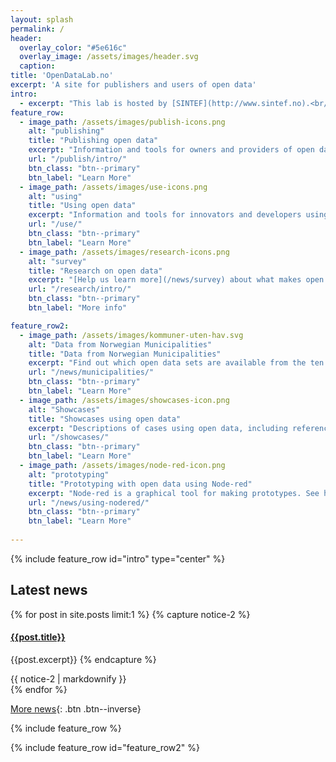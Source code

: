 ```yaml
---
layout: splash
permalink: /
header:
  overlay_color: "#5e616c"
  overlay_image: /assets/images/header.svg
  caption:
title: 'OpenDataLab.no'
excerpt: 'A site for publishers and users of open data'
intro: 
  - excerpt: "This lab is hosted by [SINTEF](http://www.sintef.no).<br/>The purpose of the lab is to experiment with support and tools for overcoming barriers to publication and use of open data. We would like to test the lab in collaboration with hackatons and other initiatives for use of (open) data."
feature_row:
  - image_path: /assets/images/publish-icons.png
    alt: "publishing"
    title: "Publishing open data"
    excerpt: "Information and tools for owners and providers of open data."
    url: "/publish/intro/"
    btn_class: "btn--primary"
    btn_label: "Learn More"
  - image_path: /assets/images/use-icons.png
    alt: "using"
    title: "Using open data"
    excerpt: "Information and tools for innovators and developers using open data."
    url: "/use/"
    btn_class: "btn--primary"
    btn_label: "Learn More"
  - image_path: /assets/images/research-icons.png
    alt: "survey"
    title: "Research on open data"
    excerpt: "[Help us learn more](/news/survey) about what makes open data easy or difficult to use, and learn more about our research."
    url: "/research/intro/"
    btn_class: "btn--primary"
    btn_label: "More info"

feature_row2:
  - image_path: /assets/images/kommuner-uten-hav.svg
    alt: "Data from Norwegian Municipalities"
    title: "Data from Norwegian Municipalities"
    excerpt: "Find out which open data sets are available from the ten municipalities in Norway with the highest population."
    url: "/news/municipalities/"
    btn_class: "btn--primary"
    btn_label: "Learn More"
  - image_path: /assets/images/showcases-icon.png
    alt: "Showcases"
    title: "Showcases using open data"
    excerpt: "Descriptions of cases using open data, including references to the data used and links open source repositories."
    url: "/showcases/"
    btn_class: "btn--primary"
    btn_label: "Learn More"
  - image_path: /assets/images/node-red-icon.png
    alt: "prototyping"
    title: "Prototyping with open data using Node-red"
    excerpt: "Node-red is a graphical tool for making prototypes. See how you can use the tool to connect to SBanken and more."
    url: "/news/using-nodered/"
    btn_class: "btn--primary"
    btn_label: "Learn More"
    
---
```


{% include feature_row id="intro" type="center" %}

## Latest news
{% for post in site.posts limit:1 %}
{% capture notice-2 %}
#### [{{post.title}}]({{post.url}})
{{post.excerpt}}
{% endcapture %}
<div class="notice--primary">{{ notice-2 | markdownify }}</div>
{% endfor %}

[More news](/news){: .btn .btn--inverse}

{% include feature_row %}

{% include feature_row id="feature_row2" %}
